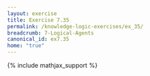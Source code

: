 ```yaml
---
layout: exercise
title: Exercise 7.35
permalink: /knowledge-logic-exercises/ex_35/
breadcrumb: 7-Logical-Agents
canonical_id: ex7.35
home: "true"
---
```


{% include mathjax_support %}


